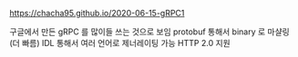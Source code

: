 https://chacha95.github.io/2020-06-15-gRPC1

구글에서 만든 gRPC 를 많이들 쓰는 것으로 보임
protobuf 통해서 binary 로 마샬링 (더 빠름)
IDL 통해서 여러 언어로 제너레이팅 가능
HTTP 2.0 지원